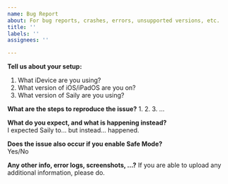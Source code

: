```yaml
---
name: Bug Report
about: For bug reports, crashes, errors, unsupported versions, etc.
title: ''
labels: ''
assignees: ''

---
```


**Tell us about your setup:**
1. What iDevice are you using?
2. What version of iOS/iPadOS are you on?
3. What version of Saily are you using?

**What are the steps to reproduce the issue?**
1. 
2. 
3. 
... 
  
**What do you expect, and what is happening instead?**  
I expected Saily to...  but instead...  happened.  
  
**Does the issue also occur if you enable Safe Mode?**  
Yes/No  
  
**Any other info, error logs, screenshots, ...?**
If you are able to upload any additional information, please do.

